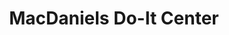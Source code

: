 ---
title: "MacDaniels Do-It Center"
url: /snohomish/macdaniels-do-it-center/
shop: doityourself
---